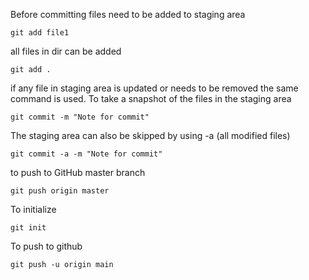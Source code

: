 Before committing files need to be added to staging area
```
git add file1
```
all files in dir can be added
```
git add .
```
if any file in staging area is updated or needs to be removed the same command is used. To take a snapshot of the files in the staging area
```
git commit -m "Note for commit"
```
The staging area can also be skipped by using -a (all modified files)
```
git commit -a -m "Note for commit"
```
to push to GitHub master branch
```
git push origin master
```
To initialize
```
git init
```
To push to github
```
git push -u origin main
```